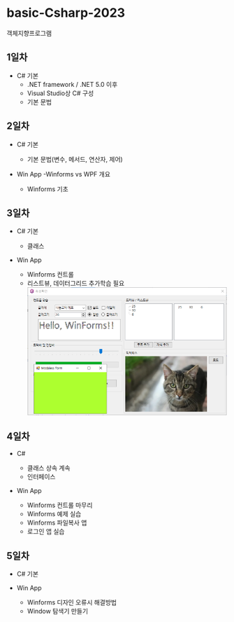 # basic-Csharp-2023
객체지향프로그램

## 1일차
- C# 기본
	- .NET framework / .NET 5.0 이후
	- Visual Studio상 C# 구성
	- 기본 문법

## 2일차
- C# 기본
	- 기본 문법(변수, 메서드, 연산자, 제어)

- Win App
	-Winforms vs WPF 개요
	- Winforms 기초

## 3일차
- C# 기본
	- 클래스
	
- Win App	
	- Winforms 컨트롤
	- 리스트뷰, 데이터그리드 추가학습 필요
<img
src="https://github.com/d0ng999/basic-Csharp-2023/blob/main/Images/winForm.png?raw=true" width = "700">

## 4일차
- C#
	- 클래스 상속 계속
	- 인터페이스
	
- Win App
	- Winforms 컨트롤 마무리
	- Winforms 예제 실습
	- Winforms 파일복사 앱
	- 로그인 앱 실습

## 5일차
- C# 기본

- Win App
	- Winforms 디자인 오류시 해결방법
	- Window 탐색기 만들기
